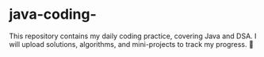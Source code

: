 # java-coding-
This repository contains my daily coding practice, covering Java and DSA. I will upload solutions, algorithms, and mini-projects to track my progress. 🚀
